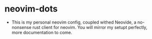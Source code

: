 # neovim-dots

- This is my personal neovim config, coupled withed Neovide, a no-nonsense rust
  client for neovim. You will mirror my setupt perfectly, more documentation to
  come.
